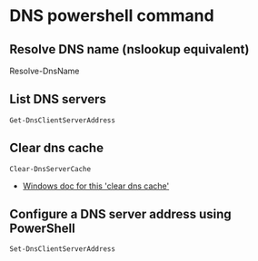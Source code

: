 # DNS powershell command

## Resolve DNS name (nslookup equivalent)
Resolve-DnsName

## List DNS servers 
```
Get-DnsClientServerAddress
```

## Clear dns cache
```
Clear-DnsServerCache
```

- [Windows doc for this 'clear dns cache'](https://learn.microsoft.com/en-us/powershell/module/dnsserver/clear-dnsservercache?view=windowsserver2022-ps)

## Configure a DNS server address using PowerShell 
```
Set-DnsClientServerAddress
```
